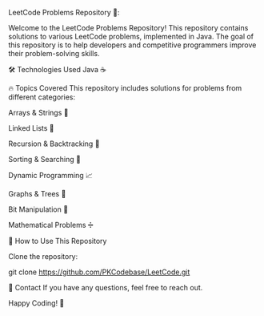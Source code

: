 LeetCode Problems Repository 🚀:

Welcome to the LeetCode Problems Repository! This repository contains solutions to various LeetCode problems, implemented in Java. The goal of this repository is to help developers and competitive programmers improve their problem-solving skills.

🛠️ Technologies Used
Java ☕


🔥 Topics Covered
This repository includes solutions for problems from different categories:

Arrays & Strings 🧩

Linked Lists 🔗

Recursion & Backtracking 🔄

Sorting & Searching 🔎

Dynamic Programming 📈

Graphs & Trees 🌳

Bit Manipulation 🧮

Mathematical Problems ➗

📜 How to Use This Repository

Clone the repository:

git clone https://github.com/PKCodebase/LeetCode.git


📧 Contact
If you have any questions, feel free to reach out.

Happy Coding! 🚀

